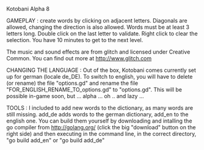 Kotobani Alpha 8

GAMEPLAY : 
create words by clicking on adjacent letters. 
Diagonals are allowed, changing the direction is also allowed. Words must be at least 3 letters long. 
Double click on the last letter to validate.
Right click to clear the selection.
You have 10 minutes to get to the next level.

The music and sound effects are from glitch and licensed under Creative Common. You can find out more at http://www.glitch.com

CHANGING THE LANGUAGE :
Out of the box, Kotobani comes currently set up for german (locale de_DE). To switch to english, you will have to delete (or rename) the file "options.gd" and rename the file "FOR_ENGLISH_RENAME_TO_options.gd" to "options.gd". This will be possible in-game soon, but ... alpha ... oh .. and lazy ...

TOOLS :
I included to add new words to the dictionary, as many words are still missing. add_de adds words to the german dictionary, add_en to the english one. You can build them yourself by downloading and intalling the go compiler from http://golang.org/ (click the big "download" button on the right side) and then executing in the command line, in the correct directory, "go build add_en" or "go build add_de"

